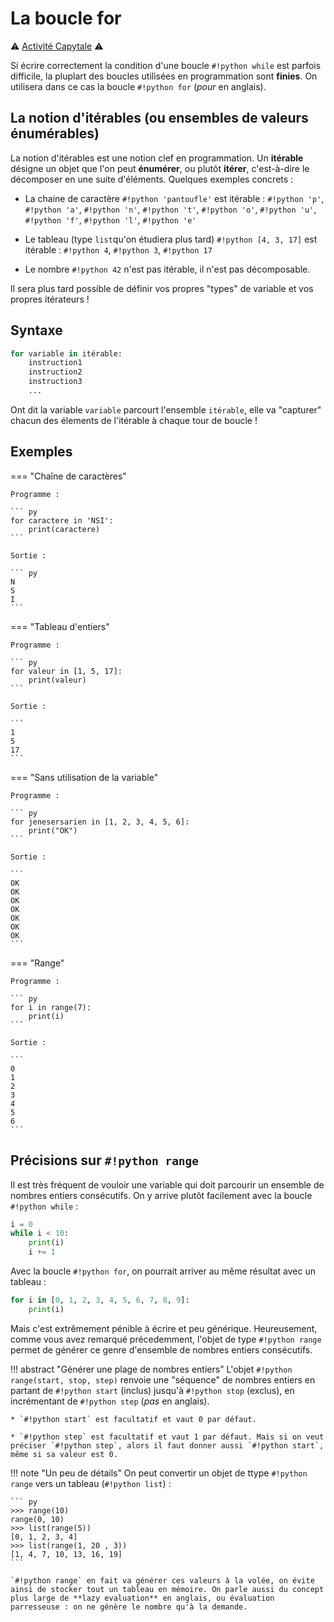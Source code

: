 # La boucle for

:warning: [Activité Capytale](https://capytale2.ac-paris.fr/web/c/f8b0-673856/mlc) :warning:

Si écrire correctement la condition d'une boucle `#!python while` est parfois difficile, la pluplart des boucles utilisées en programmation sont **finies**. On utilisera dans ce cas la boucle `#!python for` (*pour* en anglais).

## La notion d'itérables (ou ensembles de valeurs énumérables)

La notion d'itérables est une notion clef en programmation. Un **itérable** désigne un objet que l'on peut **énumérer**, ou plutôt **itérer**, c'est-à-dire le décomposer en une suite d'éléments. Quelques exemples concrets :

* La chaine de caractère `#!python 'pantoufle'` est itérable : `#!python 'p'`, `#!python 'a'`, `#!python 'n'`, `#!python 't'`, `#!python 'o'`, `#!python 'u'`, `#!python 'f'`, `#!python 'l'`, `#!python 'e'`

* Le tableau (type `list`qu'on étudiera plus tard) `#!python [4, 3, 17]` est itérable : `#!python 4`, `#!python 3`, `#!python 17` 

* Le nombre `#!python 42` n'est pas itérable, il n'est pas décomposable.

Il sera plus tard possible de définir vos propres "types" de variable et vos propres itérateurs !

## Syntaxe

``` py
for variable in itérable:
    instruction1
    instruction2
    instruction3
    ...
```

Ont dit la variable `variable` parcourt l'ensemble `itérable`, elle va "capturer" chacun des élements de l'itérable à chaque tour de boucle !

## Exemples

=== "Chaîne de caractères"

    Programme :

    ``` py
    for caractere in 'NSI':
        print(caractere)
    ```

    Sortie :

    ``` py
    N
    S
    I
    ```

=== "Tableau d'entiers"

    Programme :

    ``` py
    for valeur in [1, 5, 17]:
        print(valeur)
    ```

    Sortie :

    ```
    1
    5
    17
    ```
=== "Sans utilisation de la variable"

    Programme :

    ``` py
    for jenesersarien in [1, 2, 3, 4, 5, 6]:
        print("OK")
    ```

    Sortie :

    ```
    OK
    OK
    OK
    OK
    OK
    OK
    OK
    ```

=== "Range"

    Programme :

    ``` py
    for i in range(7):
        print(i)
    ```

    Sortie :

    ```
    0
    1
    2
    3
    4
    5
    6
    ```

## Précisions sur `#!python range`

Il est très fréquent de vouloir une variable qui doit parcourir un ensemble de nombres entiers consécutifs. On y arrive plutôt facilement avec la boucle `#!python while` :

``` py
i = 0
while i < 10:
    print(i)
    i += 1
```

Avec la boucle `#!python for`, on pourrait arriver au même résultat avec un tableau :

``` py
for i in [0, 1, 2, 3, 4, 5, 6, 7, 8, 9]:
    print(i)

```

Mais c'est extrêmement pénible à écrire et peu générique. Heureusement, comme vous avez remarqué précedemment, l'objet de type `#!python range` permet de générer ce genre d'ensemble de nombres entiers consécutifs.

!!! abstract "Générer une plage de nombres entiers"
    L'objet `#!python range(start, stop, step)` renvoie une "séquence" de nombres entiers en partant de `#!python start` (inclus) jusqu'à `#!python stop` (exclus), en incrémentant de `#!python step` (*pas* en anglais).

    * `#!python start` est facultatif et vaut 0 par défaut.

    * `#!python step` est facultatif et vaut 1 par défaut. Mais si on veut préciser `#!python step`, alors il faut donner aussi `#!python start`, même si sa valeur est 0.

!!! note "Un peu de détails"
    On peut convertir un objet de ttype `#!python range` vers un tableau (`#!python list`) :

    ``` py
    >>> range(10)
    range(0, 10)
    >>> list(range(5))
    [0, 1, 2, 3, 4]
    >>> list(range(1, 20 , 3))
    [1, 4, 7, 10, 13, 16, 19]
    ```

    `#!python range` en fait va générer ces valeurs à la volée, on évite ainsi de stocker tout un tableau en mémoire. On parle aussi du concept plus large de **lazy evaluation** en anglais, ou évaluation parresseuse : on ne génère le nombre qu'à la demande.